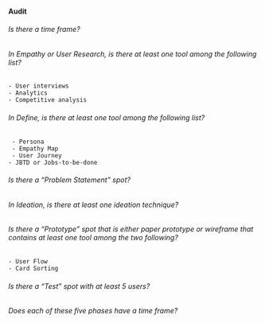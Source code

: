 #### Audit

###### Is there a time frame?
###### In Empathy or User Research, is there at least one tool among the following list?
    - User interviews
    - Analytics
    - Competitive analysis
###### In Define, is there at least one tool among the following list?
     - Persona
     - Empathy Map
     - User Journey
    - JBTD or Jobs-to-be-done
###### Is there a “Problem Statement” spot?
###### In Ideation, is there at least one ideation technique?
###### Is there a “Prototype” spot that is either paper prototype or wireframe that contains at least one tool among the two following?
    - User Flow
    - Card Sorting
###### Is there a “Test” spot with at least 5 users?
###### Does each of these five phases have a time frame?